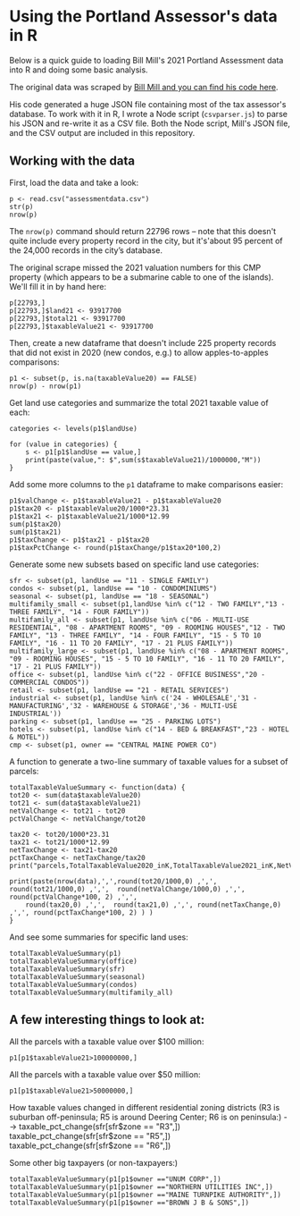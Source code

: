 # Using the Portland Assessor's data in R

Below is a quick guide to loading Bill Mill's 2021 Portland Assessment data into R and doing some basic analysis. 

The original data was scraped by [Bill Mill and you can find his code here](https://github.com/llimllib/portland-revaluation/). 

His code generated a huge JSON file containing most of the tax assessor's database. To work with it in R, I wrote a Node script (`csvparser.js`) to parse his JSON and re-write it as a CSV file. Both the Node script, Mill's JSON file, and the CSV output are included in this repository. 

## Working with the data

First, load the data and take a look:

	p <- read.csv("assessmentdata.csv")
	str(p)
	nrow(p)

The `nrow(p)` command should return 22796 rows – note that this doesn't quite include every property record in the city, but it's'about 95 percent of the 24,000 records in the city’s database.

The original scrape missed the 2021 valuation numbers for this CMP property (which appears to be a submarine cable to one of the islands). We'll fill it in by hand here: 

	p[22793,]
	p[22793,]$land21 <- 93917700
	p[22793,]$total21 <- 93917700
	p[22793,]$taxableValue21 <- 93917700

Then, create a new dataframe that doesn't include 225 property records that did not exist in 2020 (new condos, e.g.) to allow apples-to-apples comparisons:

	p1 <- subset(p, is.na(taxableValue20) == FALSE)
	nrow(p) - nrow(p1)


Get land use categories and summarize the total 2021 taxable value of each:

	categories <- levels(p1$landUse)

	for (value in categories) {
 		s <- p1[p1$landUse == value,]
 		print(paste(value,": $",sum(s$taxableValue21)/1000000,"M"))
	}


Add some more columns to the `p1` dataframe to make comparisons easier:

	p1$valChange <- p1$taxableValue21 - p1$taxableValue20
	p1$tax20 <- p1$taxableValue20/1000*23.31
	p1$tax21 <- p1$taxableValue21/1000*12.99
	sum(p1$tax20)
	sum(p1$tax21)
	p1$taxChange <- p1$tax21 - p1$tax20
	p1$taxPctChange <- round(p1$taxChange/p1$tax20*100,2)

Generate some new subsets based on specific land use categories: 

	sfr <- subset(p1, landUse == "11 - SINGLE FAMILY")
	condos <- subset(p1, landUse == "10 - CONDOMINIUMS")
	seasonal <- subset(p1, landUse == "18 - SEASONAL")
	multifamily_small <- subset(p1,landUse %in% c("12 - TWO FAMILY","13 - THREE FAMILY", "14 - FOUR FAMILY"))
	multifamily_all <- subset(p1, landUse %in% c("06 - MULTI-USE RESIDENTIAL", "08 - APARTMENT ROOMS", "09 - ROOMING HOUSES","12 - TWO FAMILY", "13 - THREE FAMILY", "14 - FOUR FAMILY", "15 - 5 TO 10 FAMILY", "16 - 11 TO 20 FAMILY", "17 - 21 PLUS FAMILY"))
	multifamily_large <- subset(p1, landUse %in% c("08 - APARTMENT ROOMS", "09 - ROOMING HOUSES", "15 - 5 TO 10 FAMILY", "16 - 11 TO 20 FAMILY", "17 - 21 PLUS FAMILY"))
	office <- subset(p1, landUse %in% c("22 - OFFICE BUSINESS","20 - COMMERCIAL CONDOS"))
	retail <- subset(p1, landUse == "21 - RETAIL SERVICES")
	industrial <- subset(p1, landUse %in% c('24 - WHOLESALE','31 - MANUFACTURING','32 - WAREHOUSE & STORAGE','36 - MULTI-USE INDUSTRIAL'))
	parking <- subset(p1, landUse == "25 - PARKING LOTS")
	hotels <- subset(p1, landUse %in% c("14 - BED & BREAKFAST","23 - HOTEL & MOTEL"))
	cmp <- subset(p1, owner == "CENTRAL MAINE POWER CO")


A function to generate a two-line summary of taxable values for a subset of parcels:

	totalTaxableValueSummary <- function(data) {
    tot20 <- sum(data$taxableValue20)
    tot21 <- sum(data$taxableValue21)
    netValChange <- tot21 - tot20
    pctValChange <- netValChange/tot20
    
    tax20 <- tot20/1000*23.31   
    tax21 <- tot21/1000*12.99
    netTaxChange <- tax21-tax20
    pctTaxChange <- netTaxChange/tax20
    print("parcels,TotalTaxableValue2020_inK,TotalTaxableValue2021_inK,NetValChange_inK,PctValChange,TotalTax2020,TotalTax2021,NetTaxChange,TaxPctChange")
    
    print(paste(nrow(data),',',round(tot20/1000,0) ,',', round(tot21/1000,0) ,',',  round(netValChange/1000,0) ,',',  round(pctValChange*100, 2) ,',', 
        round(tax20,0) ,',',  round(tax21,0) ,',', round(netTaxChange,0) ,',', round(pctTaxChange*100, 2) ) )
	}

And see some summaries for specific land uses:

	totalTaxableValueSummary(p1)
	totalTaxableValueSummary(office)
	totalTaxableValueSummary(sfr)
	totalTaxableValueSummary(seasonal)
	totalTaxableValueSummary(condos)
	totalTaxableValueSummary(multifamily_all)

## A few interesting things to look at:

All the parcels with a taxable value over $100 million:
	
	p1[p1$taxableValue21>100000000,]

All the parcels with a taxable value over $50 million:

	p1[p1$taxableValue21>50000000,]

How taxable values changed in different residential zoning districts (R3 is suburban off-peninsula; R5 is around Deering Center; R6 is on peninsula:) -->
	taxable_pct_change(sfr[sfr$zone == "R3",])
	taxable_pct_change(sfr[sfr$zone == "R5",])
	taxable_pct_change(sfr[sfr$zone == "R6",])

Some other big taxpayers (or non-taxpayers:)

	totalTaxableValueSummary(p1[p1$owner =="UNUM CORP",])
	totalTaxableValueSummary(p1[p1$owner =="NORTHERN UTILITIES INC",])
	totalTaxableValueSummary(p1[p1$owner =="MAINE TURNPIKE AUTHORITY",])
	totalTaxableValueSummary(p1[p1$owner =="BROWN J B & SONS",])



